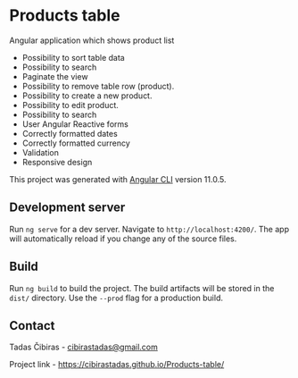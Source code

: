 # Products table
Angular application which shows product list
* Possibility to sort table data
* Possibility to search
* Paginate the view
* Possibility to remove table row (product).
* Possibility to create a new product.
* Possibility to edit product.
* Possibility to search
* User Angular Reactive forms
* Correctly formatted dates
* Correctly formatted currency
* Validation
* Responsive design

This project was generated with [Angular CLI](https://github.com/angular/angular-cli) version 11.0.5.

## Development server

Run `ng serve` for a dev server. Navigate to `http://localhost:4200/`. The app will automatically reload if you change any of the source files.

## Build

Run `ng build` to build the project. The build artifacts will be stored in the `dist/` directory. Use the `--prod` flag for a production build.

## Contact

Tadas Čibiras - cibirastadas@gmail.com

Project link - https://cibirastadas.github.io/Products-table/